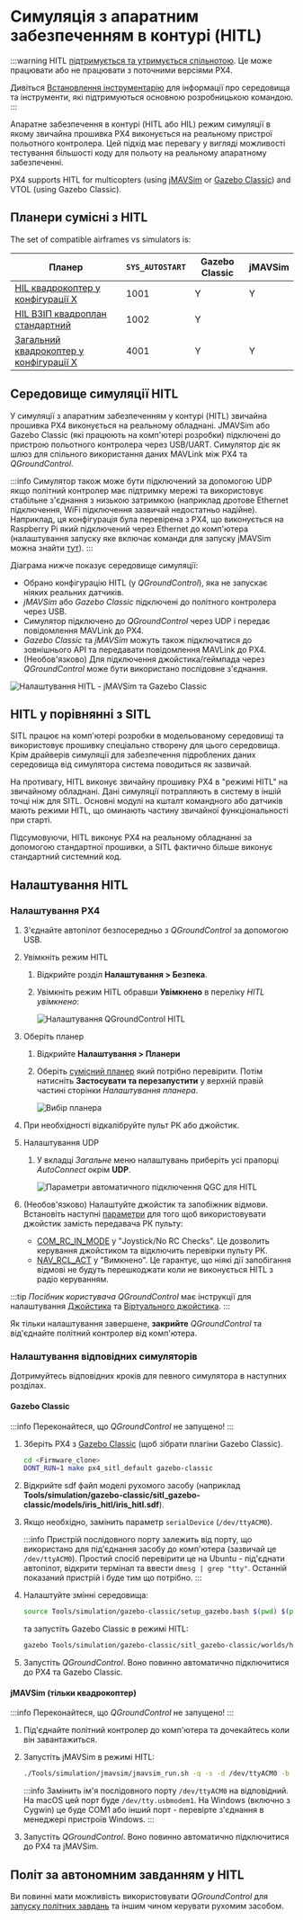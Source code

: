 # Симуляція з апаратним забезпеченням в контурі (HITL)

:::warning HITL
[підтримується та утримується спільнотою](../simulation/community_supported_simulators.md). Це може працювати або не працювати з поточними версіями PX4.

Дивіться [Встановлення інструментарію](../dev_setup/dev_env.md) для інформації про середовища та інструменти, які підтримуються основною розробницькою командою.
:::

Апаратне забезпечення в контурі (HITL або HIL) режим симуляції в якому звичайна прошивка PX4 виконується на реальному пристрої польотного контролера. Цей підхід має перевагу у вигляді можливості тестування більшості коду для польоту на реальному апаратному забезпеченні.

PX4 supports HITL for multicopters (using [jMAVSim](../sim_jmavsim/index.md) or [Gazebo Classic](../sim_gazebo_classic/index.md)) and VTOL (using Gazebo Classic).

<a id="compatible_airframe"></a>

## Планери сумісні з HITL

The set of compatible airframes vs simulators is:

| Планер                                                                                                               | `SYS_AUTOSTART` | Gazebo Classic | jMAVSim |
| -------------------------------------------------------------------------------------------------------------------- | --------------- | -------------- | ------- |
| [HIL квадрокоптер у конфігурації X](../airframes/airframe_reference.md#copter_simulation_hil_quadcopter_x)           | 1001            | Y              | Y       |
| [HIL ВЗІП квадроплан стандартний](../airframes/airframe_reference.md#vtol_standard_vtol_hil_standard_vtol_quadplane) | 1002            | Y              |         |
| [Загальний квадрокоптер у конфігурації X](../airframes/airframe_reference.md#copter_quadrotor_x_generic_quadcopter)  | 4001            | Y              | Y       |

<a id="simulation_environment"></a>

## Середовище симуляції HITL

У симуляції з апаратним забезпеченням у контурі (HITL) звичайна прошивка PX4 виконується на реальному обладнані. JMAVSim або Gazebo Classic (які працюють на комп'ютері розробки) підключені до пристрою польотного контролера через USB/UART. Симулятор діє як шлюз для спільного використання даних MAVLink між PX4 та _QGroundControl_.

:::info Симулятор також може бути підключений за допомогою UDP якщо політний контролер має підтримку мережі та використовує стабільне з'єднання з низькою затримкою (наприклад дротове Ethernet підключення, WiFi підключення зазвичай недостатньо надійне). Наприклад, ця конфігурація була перевірена з PX4, що виконується на Raspberry Pi який підключений через Ethernet до комп'ютера (налаштування запуску яке включає команди для запуску jMAVSim можна знайти [тут](https://github.com/PX4/PX4-Autopilot/blob/release/1.15/posix-configs/rpi/px4_hil.config)).
:::

Діаграма нижче показує середовище симуляції:

- Обрано конфігурацію HITL (у _QGroundControl_), яка не запускає ніяких реальних датчиків.
- _jMAVSim_ або _Gazebo Classic_ підключені до політного контролера через USB.
- Симулятор підключено до _QGroundControl_ через UDP і передає повідомлення MAVLink до PX4.
- _Gazebo Classic_ та _jMAVSim_ можуть також підключатися до зовнішнього API та передавати повідомлення MAVLink до PX4.
- (Необов'язково) Для підключення джойстика/геймпада через _QGroundControl_ може бути використано послідовне з'єднання.

![Налаштування HITL - jMAVSim та Gazebo Classic](../../assets/simulation/px4_hitl_overview_jmavsim_gazebo.svg)

## HITL у порівнянні з SITL

SITL працює на комп'ютері розробки в модельованому середовищі та використовує прошивку спеціально створену для цього середовища. Крім драйверів симуляції для забезпечення підроблених даних середовища від симулятора система поводиться як зазвичай.

На противагу, HITL виконує звичайну прошивку PX4 в "режимі HITL" на звичайному обладнані. Дані симуляції потрапляють в систему в іншій точці ніж для SITL. Основні модулі на кшталт командного або датчиків мають режими HITL, що оминають частину звичайної функціональності при старті.

Підсумовуючи, HITL виконує PX4 на реальному обладнанні за допомогою стандартної прошивки, а SITL фактично більше виконує стандартний системний код.

## Налаштування HITL

### Налаштування PX4

1. З'єднайте автопілот безпосередньо з _QGroundControl_ за допомогою USB.
1. Увімкніть режим HITL

   1. Відкрийте розділ **Налаштування > Безпека**.
   1. Увімкніть режим HITL обравши **Увімкнено** в переліку _HITL увімкнено_:

      ![Налаштування QGroundControl HITL](../../assets/gcs/qgc_hitl_config.png)

1. Оберіть планер

   1. Відкрийте **Налаштування > Планери**
   1. Оберіть [сумісний планер](#compatible_airframe) який потрібно перевірити. Потім натисніть **Застосувати та перезапустити** у верхній правій частині сторінки _Налаштування планера_.

      ![Вибір планера](../../assets/gcs/qgc_hil_config.png)

1. При необхідності відкалібруйте пульт РК або джойстик.
1. Налаштування UDP

   1. У вкладці _Загальне_ меню налаштувань приберіть усі прапорці _AutoConnect_ окрім **UDP**.

      ![Параметри автоматичного підключення QGC для HITL](../../assets/gcs/qgc_hitl_autoconnect.png)

1. (Необов'язково) Налаштуйте джойстик та запобіжник відмови. Встановіть наступні [параметри](../advanced_config/parameters.md) для того щоб використовувати джойстик замість передавача РК пульту:

   - [COM_RC_IN_MODE](../advanced_config/parameter_reference.md#COM_RC_IN_MODE) у "Joystick/No RC Checks". Це дозволить керування джойстиком та відключить перевірки пульту РК.
   - [NAV_RCL_ACT](../advanced_config/parameter_reference.md#NAV_RCL_ACT) у "Вимкнено". Це гарантує, що ніякі дії запобігання відмові не будуть перешкоджати коли не виконується HITL з радіо керуванням.

:::tip
_Посібник користувача QGroundControl_ має інструкції для налаштування [Джойстика](https://docs.qgroundcontrol.com/master/en/SetupView/Joystick.html) та [Віртуального джойстика](https://docs.qgroundcontrol.com/master/en/SettingsView/VirtualJoystick.html).
:::

Як тільки налаштування завершене, **закрийте** _QGroundControl_ та від'єднайте політний контролер від комп'ютера.

### Налаштування відповідних симуляторів

Дотримуйтесь відповідних кроків для певного симулятора в наступних розділах.

#### Gazebo Classic

:::info Переконайтеся, що _QGroundControl_ не запущено!
:::

1. Зберіть PX4 з [Gazebo Classic](../sim_gazebo_classic/README.md) (щоб зібрати плагіни Gazebo Classic).

   ```sh
   cd <Firmware_clone>
   DONT_RUN=1 make px4_sitl_default gazebo-classic
   ```

1. Відкрийте sdf файл моделі рухомого засобу (наприклад **Tools/simulation/gazebo-classic/sitl_gazebo-classic/models/iris_hitl/iris_hitl.sdf**).
1. Якщо необхідно, замінить параметр `serialDevice` (`/dev/ttyACM0`).

   :::info Пристрій послідовного порту залежить від порту, що використано для під'єднання засобу до комп'ютера (зазвичай це `/dev/ttyACM0`). Простий спосіб перевірити це на Ubuntu - під'єднати автопілот, відкрити термінал та ввести `dmesg | grep "tty"`. Останній показаний пристрій і буде тим що потрібно.
:::

1. Налаштуйте змінні середовища:

   ```sh
   source Tools/simulation/gazebo-classic/setup_gazebo.bash $(pwd) $(pwd)/build/px4_sitl_default
   ```

   та запустіть Gazebo Classic в режимі HITL:

   ```sh
   gazebo Tools/simulation/gazebo-classic/sitl_gazebo-classic/worlds/hitl_iris.world
   ```

1. Запустіть _QGroundControl_. Воно повинно автоматично підключитися до PX4 та Gazebo Classic.

#### jMAVSim (тільки квадрокоптер)

:::info Переконайтеся, що _QGroundControl_ не запущено!
:::

1. Під'єднайте політний контролер до комп'ютера та дочекайтесь коли він завантажиться.
1. Запустіть jMAVSim в режимі HITL:

   ```sh
   ./Tools/simulation/jmavsim/jmavsim_run.sh -q -s -d /dev/ttyACM0 -b 921600 -r 250
   ```

   :::info Замінить ім'я послідовного порту `/dev/ttyACM0` на відповідний. На macOS цей порт буде `/dev/tty.usbmodem1`. На Windows (включно з Cygwin) це буде COM1 або інший порт - перевірте з'єднання в менеджері пристроїв Windows.
:::

1. Запустіть _QGroundControl_. Воно повинно автоматично підключитися до PX4 та jMAVSim.

## Політ за автономним завданням у HITL

Ви повинні мати можливість використовувати _QGroundControl_ для [запуску політних завдань](https://docs.qgroundcontrol.com/master/en/FlyView/FlyView.html#missions) та іншим чином керувати рухомим засобом.
